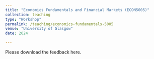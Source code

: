 ```yaml
---
title: "Economics Fundamentals and Financial Markets (ECON5005)"
collection: teaching
type: "Workshop"
permalink: /teaching/economics-fundamentals-5005
venue: "University of Glasgow"
date: 2024

---
```




Please download the feedback here.
